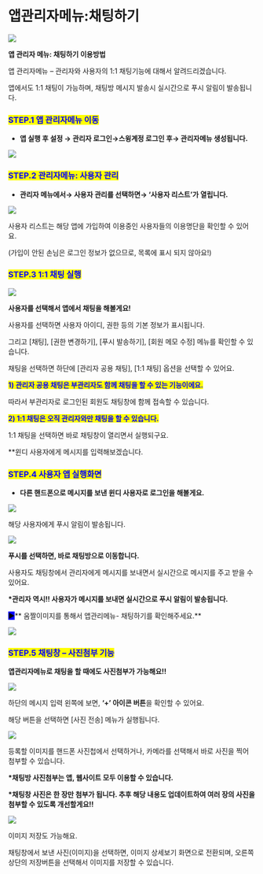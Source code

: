 # 앱관리자메뉴:채팅하기

![](https://wp.swing2app.co.kr/wp-content/uploads/2018/10/%EC%95%B1%EA%B4%80%EB%A6%AC%EB%A9%94%EB%89%B4-%EC%B1%84%ED%8C%85%EC%A0%9C%EB%AA%A9.png)

**앱 관리자 메뉴: 채팅하기 이용방법**

앱 관리자메뉴 – 관리자와 사용자의 1:1 채팅기능에 대해서 알려드리겠습니다.

앱에서도 1:1 채팅이 가능하며, 채팅방 메시지 발송시 실시간으로 푸시 알림이 발송됩니다.



### <mark style="color:blue;">**STEP.1 앱 관리자메뉴 이동**</mark>

* **앱 실행 후 설정 → 관리자 로그인→스윙계정 로그인 후→ 관리자메뉴 생성됩니다.**

![](https://wp.swing2app.co.kr/wp-content/uploads/2018/10/%EA%B4%80%EB%A6%AC%EC%9E%90%ED%8E%98%EC%9D%B4%EC%A7%801-1.png)



### <mark style="color:blue;">**STEP.2 관리자메뉴: 사용자 관리**</mark>

* **관리자 메뉴에서→ 사용자 관리를  선택하면→ ‘사용자 리스트’가 열립니다.**

![](https://wp.swing2app.co.kr/wp-content/uploads/2018/10/%EC%95%B1%EA%B4%80%EB%A6%AC%EB%A9%94%EB%89%B4-%EC%B1%84%ED%8C%851.png)

사용자 리스트는 해당 앱에 가입하여 이용중인 사용자들의 이용명단을 확인할 수 있어요.

(가입이 안된 손님은 로그인 정보가 없으므로, 목록에 표시 되지 않아요!)



### <mark style="color:blue;">**STEP.3 1:1 채팅 실행**</mark>

![](https://wp.swing2app.co.kr/wp-content/uploads/2018/10/%EC%95%B1%EA%B4%80%EB%A6%AC%EB%A9%94%EB%89%B4-%EC%B1%84%ED%8C%853.png)

**사용자를 선택해서 앱에서 채팅을 해볼게요!**

사용자를 선택하면 사용자 아이디, 권한 등의 기본 정보가 표시됩니다.

그리고 \[채팅], \[권한 변경하기], \[푸시 발송하기], \[회원 메모 수정] 메뉴를 확인할 수 있습니다.

채팅을 선택하면 하단에 \[관리자 공용 채팅], \[1:1 채팅] 옵션을 선택할 수 있어요.

<mark style="color:blue;">**1) 관리자 공용 채팅은 부관리자도 함께 채팅을 할 수 있는 기능이에요.**</mark>&#x20;

따라서 부관리자로 로그인된 회원도 채팅창에 함께 접속할 수 있습니다.

<mark style="color:blue;">**2) 1:1 채팅은 오직 관리자와만 채팅을 할 수 있습니다.**</mark>

1:1 채팅을 선택하면 바로 채팅창이 열리면서 실행되구요.

\*\*윈디 사용자에게 메시지를 입력해보겠습니다.



### &#x20;<mark style="color:blue;">**STEP.4 사용자 앱 실행화면**</mark>

* **다른 핸드폰으로 메시지를 보낸 윈디 사용자로 로그인을 해볼게요.**

![](https://wp.swing2app.co.kr/wp-content/uploads/2018/10/%EC%95%B1%EA%B4%80%EB%A6%AC%EB%A9%94%EB%89%B4-%EC%B1%84%ED%8C%859-541x1024.png)

해당 사용자에게 푸시 알림이 발송됩니다.

![](https://wp.swing2app.co.kr/wp-content/uploads/2018/10/%EC%95%B1%EA%B4%80%EB%A6%AC%EB%A9%94%EB%89%B4-%EC%B1%84%ED%8C%855.png)

**푸시를 선택하면, 바로 채팅방으로 이동합니다.**

사용자도 채팅창에서 관리자에게 메시지를 보내면서 실시간으로 메시지를 주고 받을 수 있어요.

**\*관리자 역시!! 사용자가 메시지를 보내면 실시간으로 푸시 알림이 발송됩니다.**



<mark style="background-color:blue;">**▶**</mark>** 움짤이미지를 통해서 앱관리메뉴- 채팅하기를 확인해주세요.**

![](https://wp.swing2app.co.kr/wp-content/uploads/2018/10/%EC%95%B1%EA%B4%80%EB%A6%AC%EB%A9%94%EB%89%B4-%EC%B1%84%ED%8C%85%EB%B8%94%EB%A1%9C%EA%B7%B8%EC%9A%A9.gif)



### <mark style="color:blue;">**STEP.5 채팅창 – 사진첨부 기능**</mark>

**앱관리자메뉴로 채팅을 할 때에도 사진첨부가 가능해요!!**

![](https://wp.swing2app.co.kr/wp-content/uploads/2018/10/%EC%95%B1%EA%B4%80%EB%A6%AC%EB%A9%94%EB%89%B4-%EC%B1%84%ED%8C%856.png)

하단의 메시지 입력 왼쪽에 보면, **‘+’ 아이콘 버튼**을 확인할 수 있어요.

해당 버튼을 선택하면 \[사진 전송] 메뉴가 실행됩니다.



![](https://wp.swing2app.co.kr/wp-content/uploads/2018/10/%EC%95%B1%EA%B4%80%EB%A6%AC%EB%A9%94%EB%89%B4-%EC%B1%84%ED%8C%857.png)

등록할 이미지를 핸드폰 사진첩에서 선택하거나, 카메라를 선택해서 바로 사진을 찍어 첨부할 수 있습니다.

**\*채팅방 사진첨부는 앱, 웹사이트 모두 이용할 수 있습니다.**

**\*채팅창 사진은 한 장만 첨부가 됩니다. 추후 해당 내용도 업데이트하여 여러 장의 사진을 첨부할 수 있도록 개선할게요!!**



![](https://wp.swing2app.co.kr/wp-content/uploads/2018/10/%EC%95%B1%EA%B4%80%EB%A6%AC%EB%A9%94%EB%89%B4-%EC%B1%84%ED%8C%858-513x1024.png)

이미지 저장도 가능해요.

채팅창에서 보낸 사진(이미지)을 선택하면, 이미지 상세보기 화면으로 전환되며, 오른쪽 상단의 저장버튼을 선택해서 이미지를 저장할 수 있습니다.
